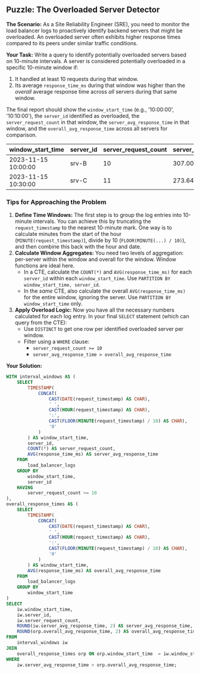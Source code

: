 
## Puzzle: The Overloaded Server Detector

**The Scenario:** As a Site Reliability Engineer (SRE), you need to monitor the load balancer logs to proactively identify backend servers that might be overloaded. An overloaded server often exhibits higher response times compared to its peers under similar traffic conditions.

**Your Task:** Write a query to identify potentially overloaded servers based on 10-minute intervals. A server is considered potentially overloaded in a specific 10-minute window if:

1. It handled at least 10 requests during that window.
2. Its average `response_time_ms` during that window was higher than the *overall* average response time across *all* servers during that same window.

The final report should show the `window_start_time` (e.g., '10:00:00', '10:10:00'), the `server_id` identified as overloaded, the `server_request_count` in that window, the `server_avg_response_time` in that window, and the `overall_avg_response_time` across all servers for comparison.

| window_start_time   | server_id | server_request_count | server_avg_response_time | overall_avg_response_time |
| ------------------- | --------- | -------------------- | ------------------------ | ------------------------- |
| 2023-11-15 10:00:00 | srv-B     | 10                   | 307.00                   | 210.53                    |
| 2023-11-15 10:30:00 | srv-C     | 11                   | 273.64                   | 207.50                    |

### Tips for Approaching the Problem

1. **Define Time Windows:** The first step is to group the log entries into 10-minute intervals. You can achieve this by truncating the `request_timestamp` to the nearest 10-minute mark. One way is to calculate minutes from the start of the hour (`MINUTE(request_timestamp)`), divide by 10 (`FLOOR(MINUTE(...) / 10)`), and then combine this back with the hour and date.
2. **Calculate Window Aggregates:** You need two levels of aggregation: per-server within the window and overall for the window. Window functions are ideal here.
   * In a CTE, calculate the `COUNT(*)` and `AVG(response_time_ms)` for each `server_id` within each `window_start_time`. Use `PARTITION BY window_start_time, server_id`.
   * In the *same* CTE, also calculate the overall `AVG(response_time_ms)` for the entire window, ignoring the server. Use `PARTITION BY window_start_time` only.
3. **Apply Overload Logic:** Now you have all the necessary numbers calculated for each log entry. In your final `SELECT` statement (which can query from the CTE):
   * Use `DISTINCT` to get one row per identified overloaded server per window.
   * Filter using a `WHERE` clause:
     * `server_request_count >= 10`
     * `server_avg_response_time > overall_avg_response_time`

**Your Solution:**

```sql
WITH interval_windows AS (
	SELECT
		TIMESTAMP(
			CONCAT(
				CAST(DATE(request_timestamp) AS CHAR),
				' ',
				CAST(HOUR(request_timestamp) AS CHAR),
				':',
				CAST(FLOOR(MINUTE(request_timestamp) / 10) AS CHAR),
				'0'
			)
		) AS window_start_time,
		server_id,
		COUNT(*) AS server_request_count,
		AVG(response_time_ms) AS server_avg_response_time
	FROM
		load_balancer_logs
	GROUP BY
		window_start_time,
		server_id
	HAVING
		server_request_count >= 10
),
overall_response_times AS (
	SELECT
		TIMESTAMP(
			CONCAT(
				CAST(DATE(request_timestamp) AS CHAR),
				' ',
				CAST(HOUR(request_timestamp) AS CHAR),
				':',
				CAST(FLOOR(MINUTE(request_timestamp) / 10) AS CHAR),
				'0'
			)
		) AS window_start_time,
		AVG(response_time_ms) AS overall_avg_response_time
	FROM
		load_balancer_logs
	GROUP BY
		window_start_time
)
SELECT
	iw.window_start_time,
	iw.server_id,
	iw.server_request_count,
	ROUND(iw.server_avg_response_time, 2) AS server_avg_response_time,
	ROUND(orp.overall_avg_response_time, 2) AS overall_avg_response_time
FROM
	interval_windows iw
JOIN
	overall_response_times orp ON orp.window_start_time  = iw.window_start_time
WHERE
	iw.server_avg_response_time > orp.overall_avg_response_time;
```
